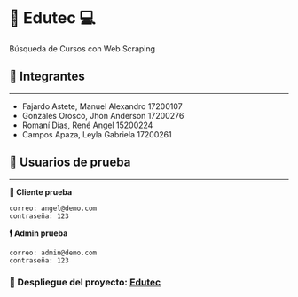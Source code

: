 # 📖 Edutec 💻

Búsqueda de Cursos con Web Scraping

## 👥 Integrantes
---
- Fajardo Astete, Manuel Alexandro 17200107
- Gonzales Orosco, Jhon Anderson 17200276
- Romaní Días, René Angel 15200224
- Campos Apaza, Leyla Gabriela 17200261

## 🚧 Usuarios de prueba
---
**🧍 Cliente prueba**
```
correo: angel@demo.com
contraseña: 123
```
**🕴 Admin prueba**
```
correo: admin@demo.com
contraseña: 123
```


### 🚀 Despliegue del proyecto: [Edutec](https://edutec.xiza73.repl.co/)